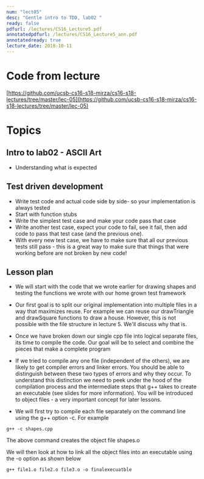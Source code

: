 ```yaml
---
num: "lect05"
desc: "Gentle intro to TDD, lab02 "
ready: false
pdfurl: /lectures/CS16_Lecture5.pdf
annotatedpdfurl: /lectures/CS16_Lecture5_ann.pdf
annotatedready: true
lecture_date: 2018-10-11
---
```


# Code from lecture
[https://github.com/ucsb-cs16-s18-mirza/cs16-s18-lectures/tree/master/lec-05](https://github.com/ucsb-cs16-s18-mirza/cs16-s18-lectures/tree/master/lec-05)

# Topics

## Intro to lab02 - ASCII Art
* Understanding what is expected


## Test driven development

* Write test code and actual code side by side- so your implementation is always tested
* Start with function stubs
* Write the simplest test case and make your code pass that case
* Write another test case, expect your code to fail, see it fail, then add code to pass that test case (and the previous one).
* With every new test case, we have to make sure that all our previous tests still pass - this is a great way to make sure that things that were working before are not broken by new code!


## Lesson plan

* We will start with the code that we wrote earlier for drawing shapes and testing the functions we wrote with our home grown test framework
* Our first goal is to split our original implementation into multiple files in a way that maximizes reuse. For example we can reuse our drawTriangle and drawSquare functions to draw a house. However, this is not possible with the file structure in lecture 5. We'll discuss why that is.

* Once we have broken down our single cpp file into logical separate files, its time to compile the code. Our goal will be to select and combine the pieces that make a complete program

* If we tried to compile any one file (independent of the others), we are likely to get compiler errors and linker errors. You should be able to distinguish between these two types of errors and why they occur. To understand this distinction we need to peek under the hood of the compilation process and the intermediate steps that g++ takes to create an executable (see slides for more information). You will be introduced to object files - a very important concept for later lessons.

* We will first try to compile each file separately on the command line using the g++ option -c. For example

```
g++ -c shapes.cpp
```
The above command creates the object file shapes.o

We will then look at how to link all the object files into an executable using the -o option as shown below

```
g++ file1.o file2.o file3.o -o finalexecuatble
```



